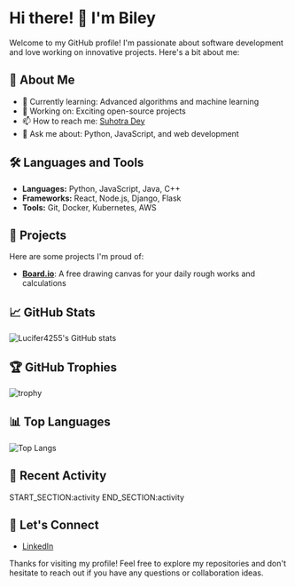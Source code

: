 # Hi there! 👋 I'm Biley

Welcome to my GitHub profile! I'm passionate about software development and love working on innovative projects. Here's a bit about me:

## 🚀 About Me
- 🌱 Currently learning: Advanced algorithms and machine learning
- 💼 Working on: Exciting open-source projects
- 📫 How to reach me: [Suhotra Dey](mailto:deysuhotra@gmail.com)
- 💬 Ask me about: Python, JavaScript, and web development

## 🛠️ Languages and Tools
- **Languages:** Python, JavaScript, Java, C++
- **Frameworks:** React, Node.js, Django, Flask
- **Tools:** Git, Docker, Kubernetes, AWS

## 🔭 Projects
Here are some projects I'm proud of:

- [**Board.io**](https://github.com/Lucifer4255/Board.io): A free drawing canvas for your daily rough works and calculations 
<!-- - [**Another Project**](https://github.com/Lucifer4255/another-project): A brief description of what this project does. -->

## 📈 GitHub Stats
![Lucifer4255's GitHub stats](https://github-readme-stats.vercel.app/api?username=Lucifer4255&show_icons=true&theme=radical)

## 🏆 GitHub Trophies
![trophy](https://github-profile-trophy.vercel.app/?username=Lucifer4255&theme=onedark)

## 📊 Top Languages
![Top Langs](https://github-readme-stats.vercel.app/api/top-langs/?username=Lucifer4255&layout=compact&theme=radical)

## 🚀 Recent Activity
START_SECTION:activity
END_SECTION:activity

## 🤝 Let's Connect
- [LinkedIn](https://www.linkedin.com/in/suhotra-dey)
<!-- - [Twitter](https://twitter.com/your-twitter-handle) -->
<!-- - [Blog](https://your-blog.com) -->

Thanks for visiting my profile! Feel free to explore my repositories and don't hesitate to reach out if you have any questions or collaboration ideas.
